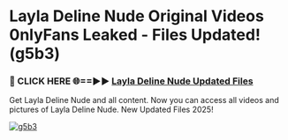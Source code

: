 # Layla Deline Nude Original Videos 0nlyFans Leaked - Files Updated! (g5b3)

<h3>🔴 CLICK HERE 🌐==►► <a href="https://tinyurl.com/yc6ubb5a" rel="nofollow">Layla Deline Nude Updated Files</a></h3>

Get Layla Deline Nude and all content. Now you can access all videos and pictures of Layla Deline Nude. New Updated Files 2025!

[![g5b3](https://i.imgur.com/7eu0CRL.gif)](https://tinyurl.com/yc6ubb5a)
